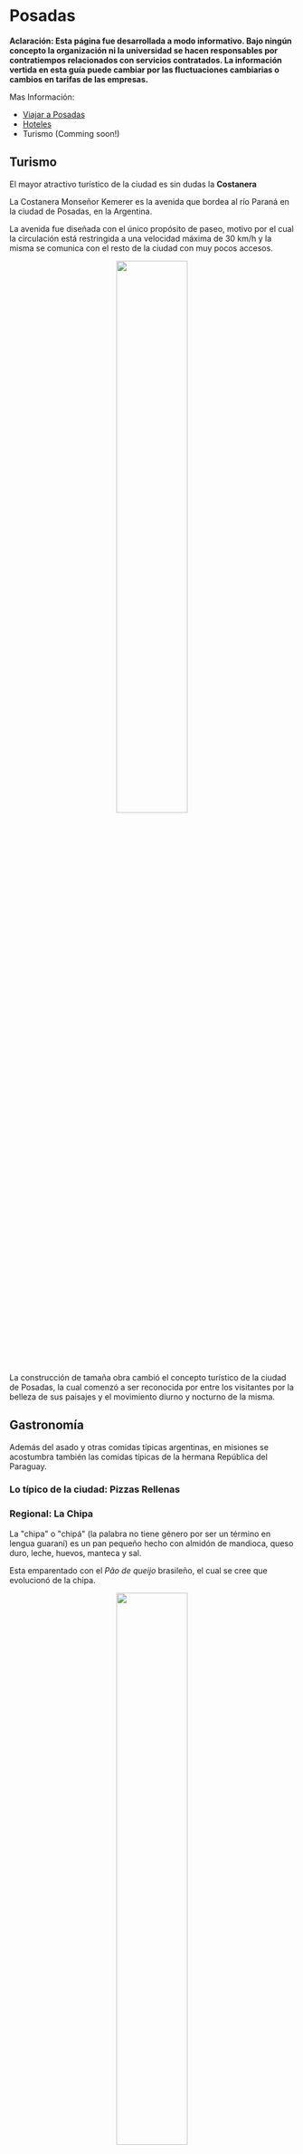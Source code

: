 # Posadas

**Aclaración: Esta página fue desarrollada a modo informativo. Bajo ningún
concepto la organización ni la universidad se hacen
responsables por contratiempos relacionados con servicios contratados.
La información vertida en esta guía puede cambiar por las fluctuaciones
cambiarias o cambios en tarifas de las empresas.**


Mas Información:

- [Viajar a Posadas](/venue/traveling)
- [Hoteles](/venue/accomodation)
- Turismo (Comming soon!)


## Turismo

El mayor atractivo turístico de la ciudad es sin dudas la **Costanera**

La Costanera Monseñor Kemerer es la avenida que bordea al río Paraná en la
ciudad de Posadas, en la Argentina.

La avenida fue diseñada con el único propósito de paseo, motivo por el cual la
circulación está restringida a una velocidad máxima de 30 km/h y la misma se
comunica con el resto de la ciudad con muy pocos accesos.

<div style="text-align:center">
    <img width="50%" src ="https://github.com/scipy-latinamerica/scipyla2015/raw/master/posadas_tourism/imgs/costanera.jpg" />
</div>

La construcción de tamaña obra cambió el concepto turístico de la ciudad de
Posadas, la cual comenzó  a ser reconocida por entre los visitantes por la
belleza de sus paisajes y el movimiento diurno y nocturno de la misma.

## Gastronomía

Además del asado y otras comidas típicas argentinas, en misiones se acostumbra
también las comidas típicas de la hermana República del Paraguay.

### Lo típico de la ciudad: Pizzas Rellenas

### Regional: La Chipa

La "chipa" o "chipá" (la palabra no tiene género por ser un
término en lengua guaraní) es un pan pequeño hecho con almidón de mandioca,
queso duro, leche, huevos, manteca y sal.

Esta emparentado con el *Pão de queijo* brasileño, el cual se cree que
evolucionó de la chipa.

<div style="text-align:center">
    <img width="50%" src ="https://github.com/scipy-latinamerica/scipyla2015/raw/master/posadas_tourism/imgs/chipa.jpeg" />
</div>

**Donde Comer:** Casi todas las panaderías, supermercados y vendedores
ambulantes de la ciudad venden chipas de excelente calidad.


### Regional: El Mbeyú

### Regional: El Reviro

### Regional: Caburé

### Regional: Sopa Paraguaya

La sopa paraguaya es un plato típico de la gastronomía de Paraguay producto
del sincretismo guaraní y español. Los guaraníes acostumbraban a consumir
comidas pastosas elaboradas con harina de maíz o de mandioca envueltas en hojas
de güembé o banana y cocinadas entre ceniza caliente. Los jesuitas
(en su mayoría españoles), introdujeron el uso de: queso, huevos y leche
(aditivos que fueron agregados a las comidas preparadas por los guaraníes).
Por esto, la sopa paraguaya se trata de un bizcocho esponjoso salado, de muy
rico contenido calórico y proteico.

<div style="text-align:center">
    <img width="50%" src ="https://github.com/scipy-latinamerica/scipyla2015/raw/master/posadas_tourism/imgs/sopa-paraguaya.JPG" />
</div>

**Donde Comer:**



### El clásico Argentino: Asado

En Manual del Asador Argentino, de Raúl Mirad, se cuentan las impresiones de
un jesuita italiano que anduvo por las pampas a comienzos de los 1700. Allí el
misionero se impresiona por los gauchos y su destreza para faenar la carne,
colocarla en palos que clavaban en el suelo, inclinados sobre una fogata bajo
las estrellas. Esa misma imagen impresionó a Charles Darwin, quien llegó a
tierras argentinas en 1832 y que un año después ya se sentía parte de la
pampa, como escribía a su hermana en una carta citada por La Nación:

    "Me he convertido en todo un gaucho, tomo mi mate y fumo mi cigarro y
     después me acuesto cómodo, con los cielos como toldo, como si estuviera
     en una cama de pluma. Es una vida tan sana, todo el día encima del
     caballo, comiendo nada más que carne y durmiendo en medio de un viento
     fresco...".

<div style="text-align:center">
    <img width="50%" src ="https://github.com/scipy-latinamerica/scipyla2015/raw/master/posadas_tourism/imgs/asado.jpeg" />
</div>

### Diferentes en cada región: Empanadas

El asado lleva su tiempo Hay que esperar como una hora para que el fuego
esté a punto para colocar la carne. Por eso, hay que sabe esperar, y tomar
vino, y comer empanadas mientras se conversa y se llega al momento clave.

<div style="text-align:center">
    <img width="50%" src ="https://github.com/scipy-latinamerica/scipyla2015/raw/master/posadas_tourism/imgs/empanadas.jpeg" />
</div>

Una empanada es una fina masa de pan, masa quebrada u hojaldre rellena con una
preparación salada o dulce y cocida al horno o frita.
El relleno puede incluir carnes rojas o blancas, pescado, verduras o fruta.

Las empanadas son un plato tradicional de la mayoría de las cocinas de los
países de habla hispana.

**Donde Comer:** Suelen venderse en los supermercados, cualquier restaurante y
pizzería así como algunas panaderías.


### Fast food Argentino: Choripan, Lomo y Milanesa

### 25 de Mayo: El Locro

### Cafes Estilo Argentino

### Cafe estilo Americano

### Un Restauran Diferente

## Compras

### Vinos, dulce de leche, Yerba y alfajores

La alternativa mas simple de comprar esto es ir a cualquier supermercado, el
cual el mas cerano se encuentra a 350 metros.

En estos lugares usted podrá encontrar una amplia variedad de productos por
diferentes precios.

<div style="text-align:center">
    <img width="80%" src ="https://github.com/scipy-latinamerica/scipyla2015/raw/master/posadas_tourism/imgs/alfajores.jpg" />
    <br>
    <small>Alfajores y gondolas de supermecados de Yerba, Dulce de Leche y vinos argentinos</small>
</div>


